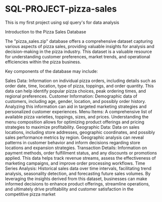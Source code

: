 # SQL-PROJECT-pizza-sales
This is my first project using sql query's for data analysis

Introduction to the Pizza Sales Database

The "pizza_sales.zip" database offers a comprehensive dataset capturing various aspects of pizza sales, providing valuable insights for analysis and decision-making in the pizza industry. This dataset is a valuable resource for understanding customer preferences, market trends, and operational efficiencies within the pizza business.

Key components of the database may include:

Sales Data: Information on individual pizza orders, including details such as order date, time, location, type of pizza, toppings, 
and order quantity. This data can help identify popular pizza choices, peak ordering times, and regional preferences.
Customer Information: Demographic data of customers, including age, gender, location, and possibly order history. Analyzing this information can aid in targeted marketing strategies and personalized customer experiences.
Menu Items: A comprehensive list of available pizza varieties, toppings, sizes, and prices. Understanding the menu composition allows for optimizing product offerings and pricing strategies to maximize profitability.
Geographic Data: Data on sales locations, including store addresses, geographic coordinates, and possibly sales performance metrics by region. Geographic analysis can reveal patterns in customer behavior and inform decisions regarding store locations and expansion strategies.
Transaction Details: Information on payment methods, order fulfillment status, and any discounts or promotions applied. This data helps track revenue streams, assess the effectiveness of marketing campaigns, and improve order processing workflows.
Time Series Analysis: Historical sales data over time intervals, facilitating trend analysis, seasonality detection, and forecasting future sales volumes.
By leveraging the insights derived from this dataset, businesses can make informed decisions to enhance product offerings, streamline operations, and ultimately drive profitability and customer satisfaction in the competitive pizza market
